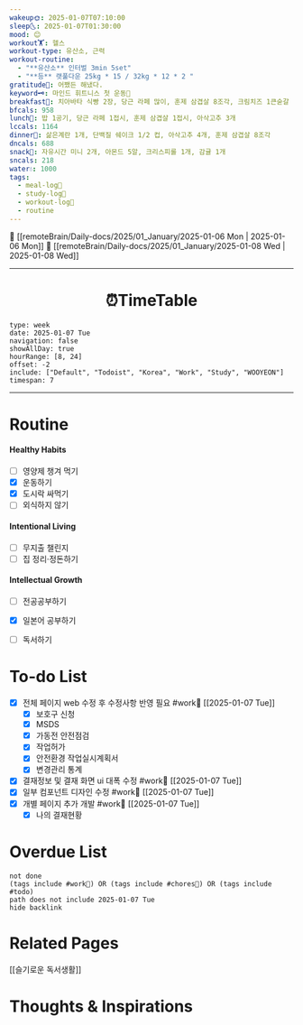 ```yaml
---
wakeup🌞: 2025-01-07T07:10:00
sleep🌜: 2025-01-07T01:30:00
mood: 😊
workout🏋️: 헬스
workout-type: 유산소, 근력
workout-routine:
  - "**유산소** 인터벌 3min 5set"
  - "**등** 랫풀다운 25kg * 15 / 32kg * 12 * 2 "
gratitude🙏: 어쨌든 해냈다.
keyword🗝️: 마인드 휘트니스 첫 운동👟
breakfast🍳: 치아바타 식빵 2장, 당근 라페 많이, 훈제 삼겹살 8조각, 크림치즈 1큰숟갈
bfcals: 958
lunch🍚: 밥 1공기, 당근 라페 1접시, 훈제 삼겹살 1접시, 아삭고추 3개
lccals: 1164
dinner🥗: 삶은계란 1개, 단백질 쉐이크 1/2 컵, 아삭고추 4개, 훈제 삼겹살 8조각
dncals: 688
snack🍬: 자유시간 미니 2개, 아몬드 5알, 크리스피롤 1개, 감귤 1개
sncals: 218
water💧: 1000
tags:
  - meal-log📝
  - study-log📓
  - workout-log💪
  - routine
---
```


🔺 [[remoteBrain/Daily-docs/2025/01_January/2025-01-06 Mon | 2025-01-06 Mon]]
🔻 [[remoteBrain/Daily-docs/2025/01_January/2025-01-08 Wed | 2025-01-08 Wed]]
___
<h1> <center>⏰TimeTable </center> </h1>

```gEvent
type: week
date: 2025-01-07 Tue
navigation: false
showAllDay: true
hourRange: [8, 24]
offset: -2
include: ["Default", "Todoist", "Korea", "Work", "Study", "WOOYEON"]
timespan: 7
```

--- 


# Routine 

####  Healthy Habits
- [ ] 영양제 챙겨 먹기
- [x] 운동하기
- [x] 도시락 싸먹기
- [ ] 외식하지 않기 

####  Intentional Living 
- [ ] 무지출 챌린지 
- [ ] 집 정리·정돈하기

#### Intellectual Growth
- [ ] 전공공부하기
- [x] 일본어 공부하기
- [ ] 독서하기



# To-do List

- [x] 전체 페이지 web 수정 후 수정사항 반영 필요  #work💼 [[2025-01-07 Tue]]
	- [x] 보호구 신청
	- [x] MSDS
	- [x] 가동전 안전점검
	- [x] 작업허가
	- [x] 안전환경 작업실시계획서
	- [x] 변경관리 통계
- [x] 결재정보 및 결재 화면 ui 대폭 수정 #work💼  [[2025-01-07 Tue]]
- [x] 일부 컴포넌트 디자인 수정 #work💼 [[2025-01-07 Tue]]
- [x] 개별 페이지 추가 개발 #work💼 [[2025-01-07 Tue]]
    - [x] 나의 결재현황

# Overdue List
```tasks
not done
(tags include #work💼) OR (tags include #chores🧺) OR (tags include #todo)
path does not include 2025-01-07 Tue
hide backlink
```

# Related Pages

[[슬기로운 독서생활]]

# Thoughts & Inspirations

